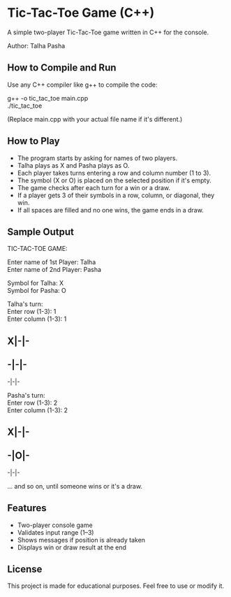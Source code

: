 # Tic-Tac-Toe Game (C++)

A simple two-player Tic-Tac-Toe game written in C++ for the console.

Author: Talha Pasha

## How to Compile and Run

Use any C++ compiler like g++ to compile the code:

g++ -o tic_tac_toe main.cpp  
./tic_tac_toe

(Replace main.cpp with your actual file name if it's different.)

## How to Play

- The program starts by asking for names of two players.
- Talha plays as X and Pasha plays as O.
- Each player takes turns entering a row and column number (1 to 3).
- The symbol (X or O) is placed on the selected position if it's empty.
- The game checks after each turn for a win or a draw.
- If a player gets 3 of their symbols in a row, column, or diagonal, they win.
- If all spaces are filled and no one wins, the game ends in a draw.

## Sample Output

TIC-TAC-TOE GAME:

Enter name of 1st Player: Talha  
Enter name of 2nd Player: Pasha  

Symbol for Talha: X  
Symbol for Pasha: O  

Talha's turn:  
Enter row (1-3): 1  
Enter column (1-3): 1  

X|-|- 
-----  
-|-|- 
-----  
-|-|- 

Pasha's turn:  
Enter row (1-3): 2  
Enter column (1-3): 2  

X|-|- 
-----  
-|O|- 
-----  
-|-|- 

... and so on, until someone wins or it's a draw.

## Features

- Two-player console game
- Validates input range (1–3)
- Shows messages if position is already taken
- Displays win or draw result at the end

## License

This project is made for educational purposes. Feel free to use or modify it. 
